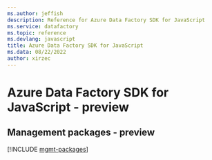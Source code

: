 ```yaml
---
ms.author: jeffish
description: Reference for Azure Data Factory SDK for JavaScript
ms.service: datafactory
ms.topic: reference
ms.devlang: javascript
title: Azure Data Factory SDK for JavaScript
ms.data: 08/22/2022
author: xirzec
---
```

# Azure Data Factory SDK for JavaScript - preview

## Management packages - preview
[!INCLUDE [mgmt-packages](data-factory-mgmt-index.md)]